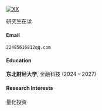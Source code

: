 [![XX](https://img.shields.io/badge/XX-github-blue?logo=github)](https://github.com/adenaden432432)

研究生在读

#### Email  
<code>22485616812qq.com</code>  

#### Education  
**东北财经大学**, 金融科技 (2024 – 2027)    

#### Research Interests  
量化投资